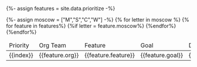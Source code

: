 {%- assign features = site.data.prioritize -%}

<table>
    <thead>
        <td>Priority</td>
        <td>Org Team</td>
        <td>Feature</td>
        <td>Goal</td>
        <td>Deadline</td>
    </thead>
    <tbody>
        {%- assign moscow = ["M","S","C","W"] -%}
        {% for letter in moscow %}
            {% for feature in features%}
                {%if letter = feature.moscow%}
                <tr>
                    <td>{{index}}</td>
                    <td>
                        {{feature.org}}
                    </td>
                    <td>
                        {{feature.feature}}
                    </td>
                    <td>
                        {{feature.goal}}
                    </td>
                    <td>
                        {{feature.deadline}}
                    </td>
                </tr>
            {%endfor%}
        {%endfor%}
    </tbody>
</table>